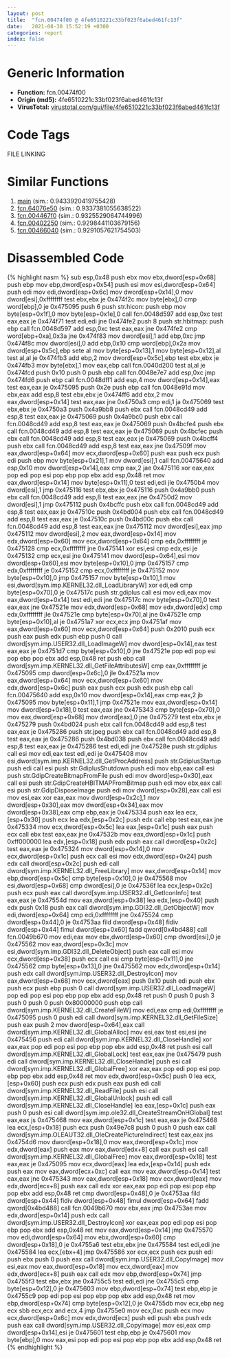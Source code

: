 ```yaml
---
layout: post
title:  "fcn.00474f00 @ 4fe6510221c33bf023f6abed461fc13f"
date:   2021-08-30 15:52:19 +0300
categories: report
index: false
---
```


# Generic Information
- **Function:** fcn.00474f00
- **Origin (md5):** 4fe6510221c33bf023f6abed461fc13f
- **VirusTotal:** [virustotal.com/gui/file/4fe6510221c33bf023f6abed461fc13f][virustotal_ref]

# Code Tags
<span class="tag" id="FILE">FILE</span>
<span class="tag" id="LINKING">LINKING</span>


# Similar Functions

1. [main][similar_1_ref] (sim.: 0.9433920419755428)
2. [fcn.64076e50][similar_2_ref] (sim.: 0.9337381055638522)
3. [fcn.004467f0][similar_3_ref] (sim.: 0.9325529064744996)
4. [fcn.00402250][similar_4_ref] (sim.: 0.9298441103679156)
5. [fcn.00466040][similar_5_ref] (sim.: 0.9291057621754503)


# Disassembled Code

{% highlight nasm %}
sub esp,0x48
push ebx
mov ebx,dword[esp+0x68]
push ebp
mov ebp,dword[esp+0x54]
push esi
mov esi,dword[esp+0x64]
push edi
mov edi,dword[esp+0x6c]
mov dword[esp+0x14],0
mov dword[esi],0xffffffff
test ebx,ebx
je 0x474f2c
mov byte[ebx],0
cmp word[ebp],0
je 0x475095
push 6
push str.hicon:
push ebp
mov byte[esp+0x1f],0
mov byte[esp+0x1e],0
call fcn.0048d597
add esp,0xc
test eax,eax
je 0x474f71
test edi,edi
jne 0x474fe2
push 8
push str.hbitmap:
push ebp
call fcn.0048d597
add esp,0xc
test eax,eax
jne 0x474fe2
cmp word[ebp+0xa],0x3a
jne 0x474f83
mov dword[esi],1
add ebp,0xc
jmp 0x474f8c
mov dword[esi],0
add ebp,0x10
cmp word[ebp],0x2a
mov dword[esp+0x5c],ebp
sete al
mov byte[esp+0x13],1
mov byte[esp+0x12],al
test al,al
je 0x474fb3
add ebp,2
mov dword[esp+0x5c],ebp
test ebx,ebx
je 0x474fb3
mov byte[ebx],1
mov eax,ebp
call fcn.0040d200
test al,al
je 0x474fcd
push 0x10
push 0
push ebp
call fcn.0048e7e7
add esp,0xc
jmp 0x474fd6
push ebp
call fcn.0048dff1
add esp,4
mov dword[esp+0x14],eax
test eax,eax
je 0x475095
push 0x2e
push ebp
call fcn.0048e91d
mov ebx,eax
add esp,8
test ebx,ebx
je 0x474ff6
add ebx,2
mov eax,dword[esp+0x14]
test eax,eax
jne 0x4750a3
cmp edi,1
ja 0x475069
test ebx,ebx
je 0x4750a3
push 0x4a9bb8
push ebx
call fcn.0048cd49
add esp,8
test eax,eax
je 0x475069
push 0x4a9bc0
push ebx
call fcn.0048cd49
add esp,8
test eax,eax
je 0x475069
push 0x4bcfe4
push ebx
call fcn.0048cd49
add esp,8
test eax,eax
je 0x475069
push 0x4bcfec
push ebx
call fcn.0048cd49
add esp,8
test eax,eax
je 0x475069
push 0x4bcff4
push ebx
call fcn.0048cd49
add esp,8
test eax,eax
jne 0x47509f
mov eax,dword[esp+0x64]
mov ecx,dword[esp+0x60]
push eax
push ecx
push edi
push ebp
mov byte[esp+0x21],1
mov dword[esi],1
call fcn.00475640
add esp,0x10
mov dword[esp+0x14],eax
cmp eax,2
jae 0x475116
xor eax,eax
pop edi
pop esi
pop ebp
pop ebx
add esp,0x48
ret
mov eax,dword[esp+0x14]
mov byte[esp+0x11],0
test edi,edi
jle 0x4750b4
mov dword[esi],1
jmp 0x475116
test ebx,ebx
je 0x475116
push 0x4a9bb0
push ebx
call fcn.0048cd49
add esp,8
test eax,eax
jne 0x4750d2
mov dword[esi],1
jmp 0x475112
push 0x4bcffc
push ebx
call fcn.0048cd49
add esp,8
test eax,eax
je 0x47510c
push 0x4bd004
push ebx
call fcn.0048cd49
add esp,8
test eax,eax
je 0x47510c
push 0x4bd00c
push ebx
call fcn.0048cd49
add esp,8
test eax,eax
jne 0x475112
mov dword[esi],eax
jmp 0x475112
mov dword[esi],2
mov eax,dword[esp+0x14]
mov edx,dword[esp+0x60]
mov ecx,dword[esp+0x64]
cmp edx,0xffffffff
je 0x475128
cmp ecx,0xffffffff
jne 0x475141
xor esi,esi
cmp edx,esi
je 0x475132
cmp ecx,esi
jne 0x475141
mov dword[esp+0x64],esi
mov dword[esp+0x60],esi
mov byte[esp+0x10],0
jmp 0x475157
cmp edx,0xffffffff
je 0x475152
cmp ecx,0xffffffff
je 0x475152
mov byte[esp+0x10],0
jmp 0x475157
mov byte[esp+0x10],1
mov esi,dword[sym.imp.KERNEL32.dll_LoadLibraryW]
xor edi,edi
cmp byte[esp+0x70],0
je 0x47517c
push str.gdiplus
call esi
mov edi,eax
mov eax,dword[esp+0x14]
test edi,edi
jne 0x47517c
mov byte[esp+0x70],0
test eax,eax
jne 0x47521e
mov edx,dword[esp+0x68]
mov edx,dword[edx]
cmp edx,0xffffffff
jle 0x47521e
cmp byte[esp+0x70],al
jne 0x47521e
cmp byte[esp+0x10],al
je 0x4751a7
xor ecx,ecx
jmp 0x4751af
mov eax,dword[esp+0x60]
mov ecx,dword[esp+0x64]
push 0x2010
push ecx
push eax
push edx
push ebp
push 0
call dword[sym.imp.USER32.dll_LoadImageW]
mov dword[esp+0x14],eax
test eax,eax
je 0x4751d7
cmp byte[esp+0x10],0
jne 0x47521e
pop edi
pop esi
pop ebp
pop ebx
add esp,0x48
ret
push ebp
call dword[sym.imp.KERNEL32.dll_GetFileAttributesW]
cmp eax,0xffffffff
je 0x475095
cmp dword[esp+0x6c],0
jle 0x47521a
mov eax,dword[esp+0x64]
mov ecx,dword[esp+0x60]
mov edx,dword[esp+0x6c]
push eax
push ecx
push edx
push ebp
call fcn.00475640
add esp,0x10
mov dword[esp+0x14],eax
cmp eax,2
jb 0x475095
mov byte[esp+0x11],1
jmp 0x47521e
mov eax,dword[esp+0x14]
mov dword[esp+0x18],0
test eax,eax
jne 0x475343
cmp byte[esp+0x70],0
mov eax,dword[esp+0x68]
mov dword[eax],0
jne 0x475279
test ebx,ebx
je 0x475279
push 0x4bd024
push ebx
call fcn.0048cd49
add esp,8
test eax,eax
je 0x475286
push str.jpeg
push ebx
call fcn.0048cd49
add esp,8
test eax,eax
je 0x475286
push 0x4bd038
push ebx
call fcn.0048cd49
add esp,8
test eax,eax
je 0x475286
test edi,edi
jne 0x47528e
push str.gdiplus
call esi
mov edi,eax
test edi,edi
je 0x475408
mov esi,dword[sym.imp.KERNEL32.dll_GetProcAddress]
push str.GdiplusStartup
push edi
call esi
push str.GdiplusShutdown
push edi
mov ebp,eax
call esi
push str.GdipCreateBitmapFromFile
push edi
mov dword[esp+0x30],eax
call esi
push str.GdipCreateHBITMAPFromBitmap
push edi
mov ebx,eax
call esi
push str.GdipDisposeImage
push edi
mov dword[esp+0x28],eax
call esi
mov esi,eax
xor eax,eax
mov dword[esp+0x2c],1
mov dword[esp+0x30],eax
mov dword[esp+0x34],eax
mov dword[esp+0x38],eax
cmp ebp,eax
je 0x475334
push eax
lea ecx,[esp+0x30]
push ecx
lea edx,[esp+0x2c]
push edx
call ebp
test eax,eax
jne 0x475334
mov ecx,dword[esp+0x5c]
lea eax,[esp+0x1c]
push eax
push ecx
call ebx
test eax,eax
jne 0x47532b
mov eax,dword[esp+0x1c]
push 0xff000000
lea edx,[esp+0x18]
push edx
push eax
call dword[esp+0x2c]
test eax,eax
je 0x475324
mov dword[esp+0x14],0
mov ecx,dword[esp+0x1c]
push ecx
call esi
mov edx,dword[esp+0x24]
push edx
call dword[esp+0x2c]
push edi
call dword[sym.imp.KERNEL32.dll_FreeLibrary]
mov eax,dword[esp+0x14]
mov ebp,dword[esp+0x5c]
cmp byte[esp+0x10],0
je 0x475568
mov esi,dword[esp+0x68]
cmp dword[esi],0
je 0x47536f
lea ecx,[esp+0x2c]
push ecx
push eax
call dword[sym.imp.USER32.dll_GetIconInfo]
test eax,eax
je 0x47554d
mov eax,dword[esp+0x38]
lea edx,[esp+0x40]
push edx
push 0x18
push eax
call dword[sym.imp.GDI32.dll_GetObjectW]
mov edi,dword[esp+0x64]
cmp edi,0xffffffff
jne 0x475524
cmp dword[esp+0x44],0
je 0x4753aa
fild dword[esp+0x48]
fidiv dword[esp+0x44]
fimul dword[esp+0x60]
fadd qword[0x4bd488]
call fcn.0049b670
mov edi,eax
mov ebx,dword[esp+0x60]
cmp dword[esi],0
je 0x475562
mov eax,dword[esp+0x3c]
mov esi,dword[sym.imp.GDI32.dll_DeleteObject]
push eax
call esi
mov ecx,dword[esp+0x38]
push ecx
call esi
cmp byte[esp+0x11],0
jne 0x475562
cmp byte[esp+0x13],0
jne 0x475562
mov edx,dword[esp+0x14]
push edx
call dword[sym.imp.USER32.dll_DestroyIcon]
mov eax,dword[esp+0x68]
mov ecx,dword[eax]
push 0x10
push edi
push ebx
push ecx
push ebp
push 0
call dword[sym.imp.USER32.dll_LoadImageW]
pop edi
pop esi
pop ebp
pop ebx
add esp,0x48
ret
push 0
push 0
push 3
push 0
push 0
push 0x80000000
push ebp
call dword[sym.imp.KERNEL32.dll_CreateFileW]
mov edi,eax
cmp edi,0xffffffff
je 0x475095
push 0
push edi
call dword[sym.imp.KERNEL32.dll_GetFileSize]
push eax
push 2
mov dword[esp+0x64],eax
call dword[sym.imp.KERNEL32.dll_GlobalAlloc]
mov esi,eax
test esi,esi
jne 0x475456
push edi
call dword[sym.imp.KERNEL32.dll_CloseHandle]
xor eax,eax
pop edi
pop esi
pop ebp
pop ebx
add esp,0x48
ret
push esi
call dword[sym.imp.KERNEL32.dll_GlobalLock]
test eax,eax
jne 0x475479
push edi
call dword[sym.imp.KERNEL32.dll_CloseHandle]
push esi
call dword[sym.imp.KERNEL32.dll_GlobalFree]
xor eax,eax
pop edi
pop esi
pop ebp
pop ebx
add esp,0x48
ret
mov edx,dword[esp+0x5c]
push 0
lea ecx,[esp+0x60]
push ecx
push edx
push eax
push edi
call dword[sym.imp.KERNEL32.dll_ReadFile]
push esi
call dword[sym.imp.KERNEL32.dll_GlobalUnlock]
push edi
call dword[sym.imp.KERNEL32.dll_CloseHandle]
lea eax,[esp+0x1c]
push eax
push 0
push esi
call dword[sym.imp.ole32.dll_CreateStreamOnHGlobal]
test eax,eax
js 0x475468
mov eax,dword[esp+0x1c]
test eax,eax
je 0x475468
lea ecx,[esp+0x18]
push ecx
push 0x49e7c8
push 0
push 0
push eax
call dword[sym.imp.OLEAUT32.dll_OleCreatePictureIndirect]
test eax,eax
jns 0x4754d6
mov dword[esp+0x18],0
mov eax,dword[esp+0x1c]
mov edx,dword[eax]
push eax
mov eax,dword[edx+8]
call eax
push esi
call dword[sym.imp.KERNEL32.dll_GlobalFree]
mov eax,dword[esp+0x18]
test eax,eax
je 0x475095
mov ecx,dword[eax]
lea edx,[esp+0x14]
push edx
push eax
mov eax,dword[ecx+0xc]
call eax
mov eax,dword[esp+0x14]
test eax,eax
jne 0x475343
mov eax,dword[esp+0x18]
mov ecx,dword[eax]
mov edx,dword[ecx+8]
push eax
call edx
xor eax,eax
pop edi
pop esi
pop ebp
pop ebx
add esp,0x48
ret
cmp dword[esp+0x48],0
je 0x4753aa
fild dword[esp+0x44]
fidiv dword[esp+0x48]
fimul dword[esp+0x64]
fadd qword[0x4bd488]
call fcn.0049b670
mov ebx,eax
jmp 0x4753ae
mov edx,dword[esp+0x14]
push edx
call dword[sym.imp.USER32.dll_DestroyIcon]
xor eax,eax
pop edi
pop esi
pop ebp
pop ebx
add esp,0x48
ret
mov eax,dword[esp+0x14]
jmp 0x475570
mov edi,dword[esp+0x64]
mov ebx,dword[esp+0x60]
cmp dword[esp+0x18],0
je 0x4755a6
test ebx,ebx
jne 0x475584
test edi,edi
jne 0x475584
lea ecx,[ebx+4]
jmp 0x475586
xor ecx,ecx
push ecx
push edi
push ebx
push 0
push eax
call dword[sym.imp.USER32.dll_CopyImage]
mov esi,eax
mov eax,dword[esp+0x18]
mov ecx,dword[eax]
mov edx,dword[ecx+8]
push eax
call edx
mov ebp,dword[esp+0x74]
jmp 0x4755f3
test ebx,ebx
jne 0x4755c5
test edi,edi
jne 0x4755c5
cmp byte[esp+0x12],0
je 0x475603
mov ebp,dword[esp+0x74]
test ebp,ebp
je 0x4755c9
pop edi
pop esi
pop ebp
pop ebx
add esp,0x48
ret
mov ebp,dword[esp+0x74]
cmp byte[esp+0x12],0
je 0x4755db
mov ecx,ebp
neg ecx
sbb ecx,ecx
and ecx,4
jmp 0x4755e0
mov ecx,0xc
push ecx
mov ecx,dword[esp+0x6c]
mov edx,dword[ecx]
push edi
push ebx
push edx
push eax
call dword[sym.imp.USER32.dll_CopyImage]
mov esi,eax
cmp dword[esp+0x14],esi
je 0x475601
test ebp,ebp
je 0x475601
mov byte[ebp],0
mov eax,esi
pop edi
pop esi
pop ebp
pop ebx
add esp,0x48
ret
{% endhighlight %}


[similar_1_ref]: /report/main@d9409903542212823b7b4709144a636b
[similar_2_ref]: /report/fcn.64076e50@07e4412910bcf0f5969ef64c44eecb2d
[similar_3_ref]: /report/fcn.004467f0@4fe6510221c33bf023f6abed461fc13f
[similar_4_ref]: /report/fcn.00402250@a2475448bf4050c1583e1970984a4d00
[similar_5_ref]: /report/fcn.00466040@4fe6510221c33bf023f6abed461fc13f
[virustotal_ref]: https://www.virustotal.com/gui/file/4fe6510221c33bf023f6abed461fc13f